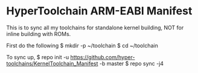 HyperToolchain ARM-EABI Manifest
================================
This is to sync all my toolchains for standalone kernel building, NOT for inline building with ROMs.

First do the following
  $ mkdir -p ~/toolchain
  $ cd ~/toolchain
  
To sync up,
 $ repo init -u https://github.com/hyper-toolchains/KernelToolchain_Manifest -b master
 $ repo sync -j4
